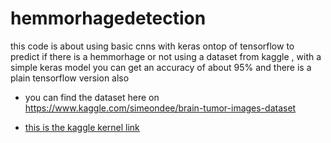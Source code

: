 # hemmorhagedetection
this code is about using basic cnns with keras ontop of tensorflow to predict if there is a hemmorhage or not  using a dataset from kaggle , with a simple keras model you can get an accuracy of about 95%
and there is a plain tensorflow version also 

* you can find the dataset  here on 
https://www.kaggle.com/simeondee/brain-tumor-images-dataset

* [this is the kaggle kernel link](https://www.kaggle.com/nadergo/no-need-to-transfer-learn-on-a-simple-problem)

